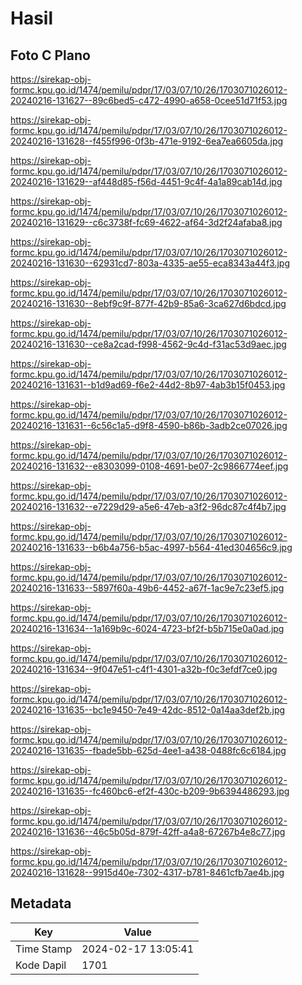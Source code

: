# Hasil

## Foto C Plano

https://sirekap-obj-formc.kpu.go.id/1474/pemilu/pdpr/17/03/07/10/26/1703071026012-20240216-131627--89c6bed5-c472-4990-a658-0cee51d71f53.jpg

https://sirekap-obj-formc.kpu.go.id/1474/pemilu/pdpr/17/03/07/10/26/1703071026012-20240216-131628--f455f996-0f3b-471e-9192-6ea7ea6605da.jpg

https://sirekap-obj-formc.kpu.go.id/1474/pemilu/pdpr/17/03/07/10/26/1703071026012-20240216-131629--af448d85-f56d-4451-9c4f-4a1a89cab14d.jpg

https://sirekap-obj-formc.kpu.go.id/1474/pemilu/pdpr/17/03/07/10/26/1703071026012-20240216-131629--c6c3738f-fc69-4622-af64-3d2f24afaba8.jpg

https://sirekap-obj-formc.kpu.go.id/1474/pemilu/pdpr/17/03/07/10/26/1703071026012-20240216-131630--62931cd7-803a-4335-ae55-eca8343a44f3.jpg

https://sirekap-obj-formc.kpu.go.id/1474/pemilu/pdpr/17/03/07/10/26/1703071026012-20240216-131630--8ebf9c9f-877f-42b9-85a6-3ca627d6bdcd.jpg

https://sirekap-obj-formc.kpu.go.id/1474/pemilu/pdpr/17/03/07/10/26/1703071026012-20240216-131630--ce8a2cad-f998-4562-9c4d-f31ac53d9aec.jpg

https://sirekap-obj-formc.kpu.go.id/1474/pemilu/pdpr/17/03/07/10/26/1703071026012-20240216-131631--b1d9ad69-f6e2-44d2-8b97-4ab3b15f0453.jpg

https://sirekap-obj-formc.kpu.go.id/1474/pemilu/pdpr/17/03/07/10/26/1703071026012-20240216-131631--6c56c1a5-d9f8-4590-b86b-3adb2ce07026.jpg

https://sirekap-obj-formc.kpu.go.id/1474/pemilu/pdpr/17/03/07/10/26/1703071026012-20240216-131632--e8303099-0108-4691-be07-2c9866774eef.jpg

https://sirekap-obj-formc.kpu.go.id/1474/pemilu/pdpr/17/03/07/10/26/1703071026012-20240216-131632--e7229d29-a5e6-47eb-a3f2-96dc87c4f4b7.jpg

https://sirekap-obj-formc.kpu.go.id/1474/pemilu/pdpr/17/03/07/10/26/1703071026012-20240216-131633--b6b4a756-b5ac-4997-b564-41ed304656c9.jpg

https://sirekap-obj-formc.kpu.go.id/1474/pemilu/pdpr/17/03/07/10/26/1703071026012-20240216-131633--5897f60a-49b6-4452-a67f-1ac9e7c23ef5.jpg

https://sirekap-obj-formc.kpu.go.id/1474/pemilu/pdpr/17/03/07/10/26/1703071026012-20240216-131634--1a169b9c-6024-4723-bf2f-b5b715e0a0ad.jpg

https://sirekap-obj-formc.kpu.go.id/1474/pemilu/pdpr/17/03/07/10/26/1703071026012-20240216-131634--9f047e51-c4f1-4301-a32b-f0c3efdf7ce0.jpg

https://sirekap-obj-formc.kpu.go.id/1474/pemilu/pdpr/17/03/07/10/26/1703071026012-20240216-131635--bc1e9450-7e49-42dc-8512-0a14aa3def2b.jpg

https://sirekap-obj-formc.kpu.go.id/1474/pemilu/pdpr/17/03/07/10/26/1703071026012-20240216-131635--fbade5bb-625d-4ee1-a438-0488fc6c6184.jpg

https://sirekap-obj-formc.kpu.go.id/1474/pemilu/pdpr/17/03/07/10/26/1703071026012-20240216-131635--fc460bc6-ef2f-430c-b209-9b6394486293.jpg

https://sirekap-obj-formc.kpu.go.id/1474/pemilu/pdpr/17/03/07/10/26/1703071026012-20240216-131636--46c5b05d-879f-42ff-a4a8-67267b4e8c77.jpg

https://sirekap-obj-formc.kpu.go.id/1474/pemilu/pdpr/17/03/07/10/26/1703071026012-20240216-131628--9915d40e-7302-4317-b781-8461cfb7ae4b.jpg


## Metadata

| Key        | Value               |
| ---------- | ------------------- |
| Time Stamp | 2024-02-17 13:05:41 |
| Kode Dapil | 1701                |



